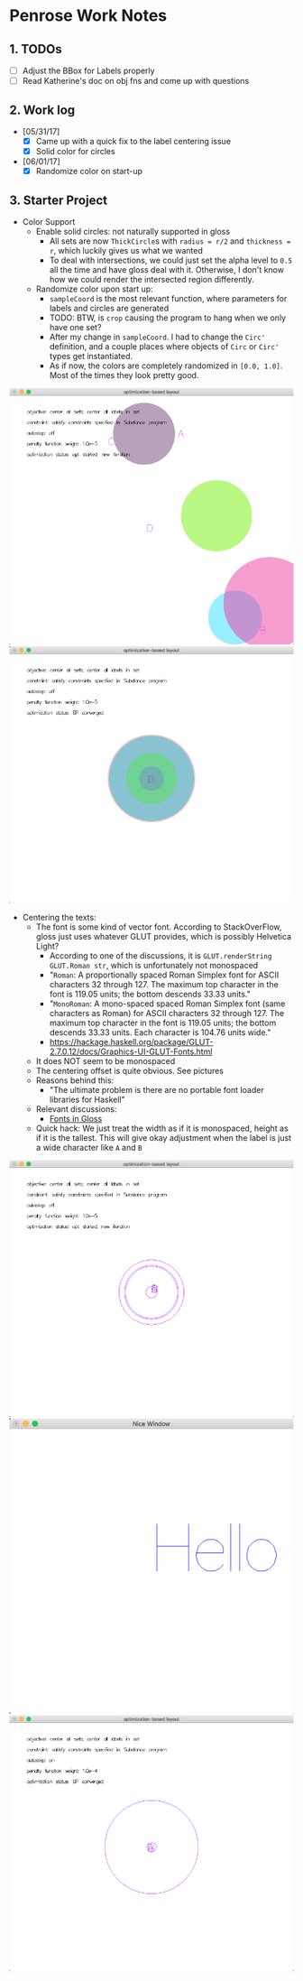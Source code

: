 # Penrose Work Notes


## 1. TODOs

- [ ] Adjust the BBox for Labels properly
- [ ] Read Katherine's doc on obj fns and come up with questions

## 2. Work log

- [05/31/17]
    - [x] Came up with a quick fix to the label centering issue
    - [x] Solid color for circles
- [06/01/17]
    - [x] Randomize color on start-up

## 3. Starter Project

- Color Support
    - Enable solid circles: not naturally supported in gloss
        - All sets are now `ThickCircle`s with `radius = r/2` and `thickness = r`, which luckily gives us what we wanted
        - To deal with intersections, we could just set the alpha level to `0.5` all the time and have gloss deal with it. Otherwise, I don't know how we could render the intersected region differently.
    - Randomize color upon start up:
        - `sampleCoord` is the most relevant function, where parameters for labels and circles are generated
        - TODO: BTW, is `crop` causing the program to hang when we only have one set?
        - After my change in `sampleCoord`. I had to change the `Circ'` definition, and a couple places where objects of `Circ` or `Circ'` types get instantiated.
        - As if now, the colors are completely randomized in `[0.0, 1.0]`. Most of the times they look pretty good.

![color1](assets/work-notes-90e10.png)
![color2](assets/work-notes-03694.png)

- Centering the texts:
    - The font is some kind of vector font. According to StackOverFlow, gloss just uses whatever GLUT provides, which is possibly Helvetica Light?
        - According to one of the discussions, it is `GLUT.renderString GLUT.Roman str`, which is unfortunately not monospaced
        - "`Roman`: A proportionally spaced Roman Simplex font for ASCII characters 32 through 127. The maximum top character in the font is 119.05 units; the bottom descends 33.33 units."
        - "`MonoRoman`: A mono-spaced spaced Roman Simplex font (same characters as Roman) for ASCII characters 32 through 127. The maximum top character in the font is 119.05 units; the bottom descends 33.33 units. Each character is 104.76 units wide."
        - https://hackage.haskell.org/package/GLUT-2.7.0.12/docs/Graphics-UI-GLUT-Fonts.html
    - It does NOT seem to be monospaced
    - The centering offset is quite obvious. See pictures
    - Reasons behind this:
        - "The ultimate problem is there are no portable font loader libraries for Haskell"
    - Relevant discussions:
        - [Fonts in Gloss](https://groups.google.com/forum/#!searchin/haskell-gloss/text$20font%7Csort:relevance/haskell-gloss/xZGRTfPXfpA/wIRVnG01WzUJ)
    - Quick hack: We just treat the width as if it is monospaced, height as if it is the tallest. This will give okay adjustment when the label is just a wide character like `A` and `B`

![ctr1](assets/work-notes-d73d7.png)
![ctr2](assets/work-notes-21a42.png)
![ctr3](assets/work-notes-4ab73.png)
